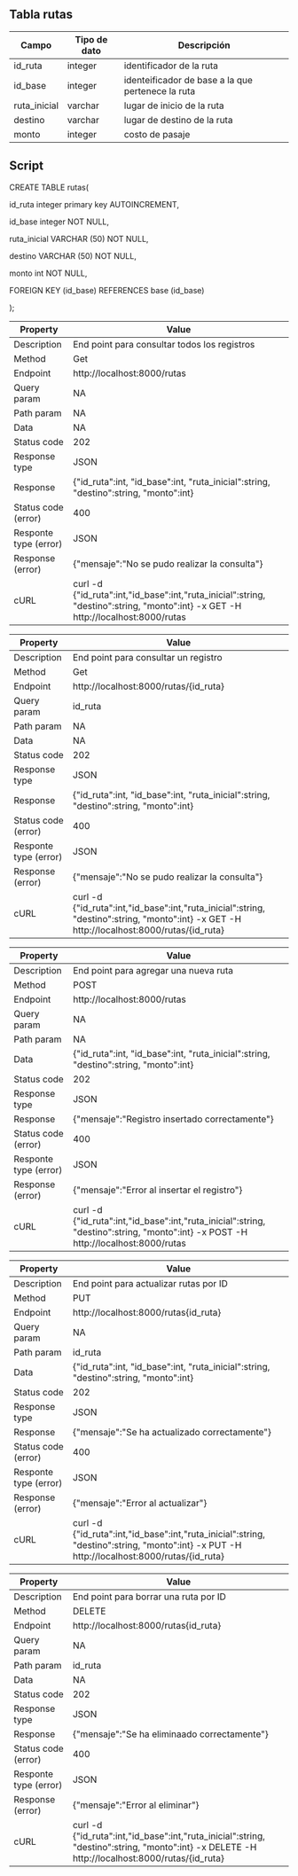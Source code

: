 ## Tabla rutas

|Campo|Tipo de dato|Descripción|
|---|---|---|
|id_ruta|integer|identificador de la ruta|
|id_base|integer|identeificador de base a la que pertenece la ruta|
|ruta_inicial|varchar|lugar de inicio de la ruta|
|destino|varchar|lugar de destino de la ruta|
|monto|integer|costo de pasaje|

## Script
CREATE TABLE rutas(

id_ruta integer primary key AUTOINCREMENT,

id_base integer NOT NULL,

ruta_inicial VARCHAR (50) NOT NULL,

destino VARCHAR (50) NOT NULL,

monto int NOT NULL,

FOREIGN KEY (id_base) REFERENCES base (id_base)

);

|Property|Value|
|---|---|
|Description|End point para consultar todos los registros|
|Method|Get|
|Endpoint|http://localhost:8000/rutas|
|Query param|NA|
|Path param|NA|
|Data| NA|
|Status code|202|
|Response type|JSON|
|Response|{"id_ruta":int, "id_base":int, "ruta_inicial":string, "destino":string, "monto":int}|
|Status code (error)|400|
|Responte type (error)|JSON|
|Response (error)|{"mensaje":"No se pudo realizar la consulta"}|
|cURL|curl -d {"id_ruta":int,"id_base":int,"ruta_inicial":string, "destino":string, "monto":int} -x GET -H http://localhost:8000/rutas|


|Property|Value|
|---|---|
|Description|End point para consultar un registro|
|Method|Get|
|Endpoint|http://localhost:8000/rutas/{id_ruta}|
|Query param|id_ruta|
|Path param|NA|
|Data| NA|
|Status code|202|
|Response type|JSON|
|Response|{"id_ruta":int, "id_base":int, "ruta_inicial":string, "destino":string, "monto":int}|
|Status code (error)|400|
|Responte type (error)|JSON|
|Response (error)|{"mensaje":"No se pudo realizar la consulta"}|
|cURL|curl -d {"id_ruta":int,"id_base":int,"ruta_inicial":string, "destino":string, "monto":int} -x GET -H http://localhost:8000/rutas/{id_ruta}|

|Property|Value|
|---|---|
|Description|End point para agregar una nueva ruta|
|Method|POST|
|Endpoint|http://localhost:8000/rutas|
|Query param|NA|
|Path param|NA|
|Data|{"id_ruta":int, "id_base":int, "ruta_inicial":string, "destino":string, "monto":int}|
|Status code|202|
|Response type|JSON|
|Response|{"mensaje":"Registro insertado correctamente"}|
|Status code (error)|400|
|Responte type (error)|JSON|
|Response (error)|{"mensaje":"Error al insertar el registro"}|
|cURL|curl -d {"id_ruta":int,"id_base":int,"ruta_inicial":string, "destino":string, "monto":int} -x POST -H http://localhost:8000/rutas|

|Property|Value|
|---|---|
|Description|End point para actualizar rutas por ID|
|Method|PUT|
|Endpoint|http://localhost:8000/rutas{id_ruta}|
|Query param|NA|
|Path param|id_ruta|
|Data|{"id_ruta":int, "id_base":int, "ruta_inicial":string, "destino":string, "monto":int}|
|Status code|202|
|Response type|JSON|
|Response|{"mensaje":"Se ha actualizado correctamente"}|
|Status code (error)|400|
|Responte type (error)|JSON|
|Response (error)|{"mensaje":"Error al actualizar"}|
|cURL|curl -d {"id_ruta":int,"id_base":int,"ruta_inicial":string, "destino":string, "monto":int} -x PUT -H http://localhost:8000/rutas/{id_ruta}|

|Property|Value|
|---|---|
|Description|End point para borrar una ruta por ID|
|Method|DELETE|
|Endpoint|http://localhost:8000/rutas{id_ruta}|
|Query param|NA|
|Path param|id_ruta|
|Data|NA|
|Status code|202|
|Response type|JSON|
|Response|{"mensaje":"Se ha eliminaado correctamente"}|
|Status code (error)|400|
|Responte type (error)|JSON|
|Response (error)|{"mensaje":"Error al eliminar"}|
|cURL|curl -d {"id_ruta":int,"id_base":int,"ruta_inicial":string, "destino":string, "monto":int} -x DELETE -H http://localhost:8000/rutas/{id_ruta}|
